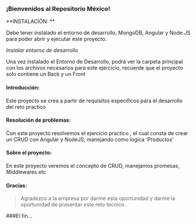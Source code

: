### ¡Bienvenidos al Repositorio México!

**INSTALACIÓN: **

Debe tener instalado el entorno de desarrollo, MongoDB, Angular y Node.JS para poder abrir y ejecutar este proyecto.

*Instalar entorno de desarrollo*

Una vez instalado el Entorno de Desarrollo, podrá ver la carpeta principal con los archivos necesarios para este ejercicio, recuerde que el proyecto solo contiene un Back y un Front

#### Introducción:

Este proyecto se crea a partir de requisitos específicos para el desarrollo del reto practico

#### Resolución de problemas:

Con este proyecto resolvemos el ejercicio practico , el cual consta de crear un CRUD con Angular y NodeJS, manejando como logica 'Productos'

#### Sobre el proyecto:

En este proyecto veremos el concepto de CRUD, manejamos promesas, Middlewares etc

#### Gracias:

> Agradezco a la empresa por darme esta oportunidad y darme la oportunidad de presentar este reto tecnico.


###El fin...